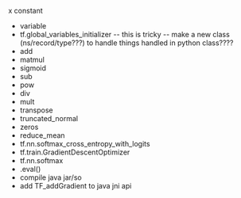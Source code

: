 x constant
- variable
- tf.global_variables_initializer
 -- this is tricky
 -- make a new class (ns/record/type???) to handle things handled in python class????
- add
- matmul
- sigmoid
- sub
- pow
- div
- mult
- transpose
- truncated_normal
- zeros
- reduce_mean
- tf.nn.softmax_cross_entropy_with_logits
- tf.train.GradientDescentOptimizer
- tf.nn.softmax
- .eval()
- compile java jar/so
- add TF_addGradient to java jni api
